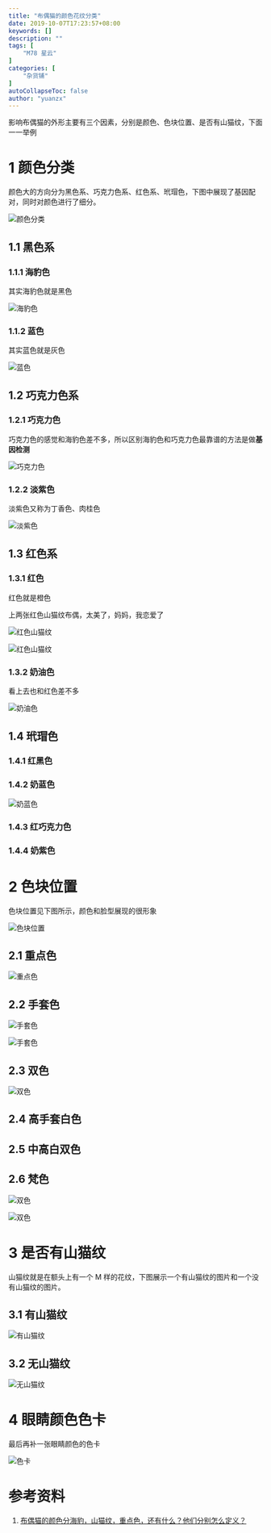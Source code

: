```yaml
---
title: "布偶猫的颜色花纹分类"
date: 2019-10-07T17:23:57+08:00
keywords: []
description: ""
tags: [
    "M78 星云"
]
categories: [
    "杂货铺"
]
autoCollapseToc: false
author: "yuanzx"
---
```


影响布偶猫的外形主要有三个因素，分别是颜色、色块位置、是否有山猫纹，下面一一举例

# 1 颜色分类

颜色大的方向分为黑色系、巧克力色系、红色系、玳瑁色，下图中展现了基因配对，同时对颜色进行了细分。

![颜色分类](/media/cat/1.jpg)

## 1.1 黑色系

### 1.1.1 海豹色

其实海豹色就是黑色

![海豹色](/media/cat/4.jpg)

### 1.1.2 蓝色

其实蓝色就是灰色

![蓝色](/media/cat/9.jpg)

## 1.2 巧克力色系

### 1.2.1 巧克力色

巧克力色的感觉和海豹色差不多，所以区别海豹色和巧克力色最靠谱的方法是做**基因检测**

![巧克力色](/media/cat/10.jpg)

### 1.2.2 淡紫色

淡紫色又称为丁香色、肉桂色

![淡紫色](/media/cat/11.jpg)

## 1.3 红色系

### 1.3.1 红色

红色就是橙色

上两张红色山猫纹布偶，太美了，妈妈，我恋爱了

![红色山猫纹](/media/cat/7.jpg)

![红色山猫纹](/media/cat/6.jpg)


### 1.3.2 奶油色

看上去也和红色差不多

![奶油色](/media/cat/12.jpg)

## 1.4 玳瑁色

### 1.4.1 红黑色

### 1.4.2 奶蓝色

![奶蓝色](/media/cat/13.jpg)

### 1.4.3 红巧克力色

### 1.4.4 奶紫色


# 2 色块位置

色块位置见下图所示，颜色和脸型展现的很形象

![色块位置](/media/cat/2.jpg)

## 2.1 重点色

![重点色](/media/cat/8.jpg)

## 2.2 手套色

![手套色](/media/cat/15.jpg)

![手套色](/media/cat/16.jpg)

## 2.3 双色

![双色](/media/cat/17.jpg)

## 2.4 高手套白色

## 2.5 中高白双色

## 2.6 梵色

![双色](/media/cat/18.jpg)

![双色](/media/cat/19.jpg)

# 3 是否有山猫纹

山猫纹就是在额头上有一个 M 样的花纹，下图展示一个有山猫纹的图片和一个没有山猫纹的图片。

## 3.1 有山猫纹

![有山猫纹](/media/cat/3.jpg)

## 3.2 无山猫纹

![无山猫纹](/media/cat/4.jpg)

# 4 眼睛颜色色卡

最后再补一张眼睛颜色的色卡

![色卡](/media/cat/20.jpg)

# 参考资料

1. [布偶猫的颜色分海豹，山猫纹，重点色，还有什么？他们分别怎么定义？](https://www.zhihu.com/question/38203435)
